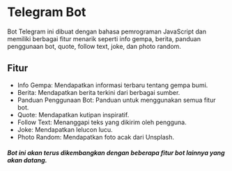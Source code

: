 # Telegram Bot
Bot Telegram ini dibuat dengan bahasa pemrograman JavaScript dan memiliki berbagai fitur menarik seperti info gempa, berita, panduan penggunaan bot, quote, follow text, joke, dan photo random.

## Fitur
- Info Gempa: Mendapatkan informasi terbaru tentang gempa bumi.
- Berita: Mendapatkan berita terkini dari berbagai sumber.
- Panduan Penggunaan Bot: Panduan untuk menggunakan semua fitur bot.
- Quote: Mendapatkan kutipan inspiratif.
- Follow Text: Menanggapi teks yang dikirim oleh pengguna.
- Joke: Mendapatkan lelucon lucu.
- Photo Random: Mendapatkan foto acak dari Unsplash.

##### Bot ini akan terus dikembangkan dengan beberapa fitur bot lainnya yang akan datang.
